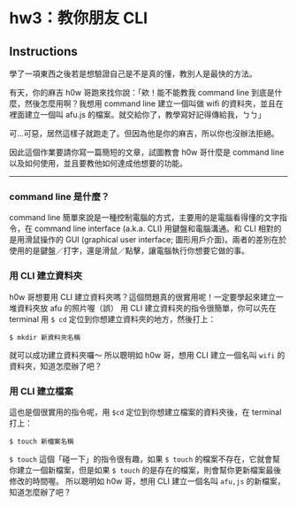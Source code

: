 # hw3：教你朋友 CLI

## Instructions

學了一項東西之後若是想驗證自己是不是真的懂，教別人是最快的方法。

有天，你的麻吉 h0w 哥跑來找你說：「欸！能不能教我 command line 到底是什麼，然後怎麼用啊？我想用 command line 建立一個叫做 wifi 的資料夾，並且在裡面建立一個叫 afu.js 的檔案。就交給你了，教學寫好記得傳給我，ㄅㄅ」

可...可惡，居然這樣子就跑走了。但因為他是你的麻吉，所以你也沒辦法拒絕。

因此這個作業要請你寫一篇簡短的文章，試圖教會 h0w 哥什麼是 command line 以及如何使用，並且要教他如何達成他想要的功能。

---

### command line 是什麼？
command line 簡單來說是一種控制電腦的方式，主要用的是電腦看得懂的文字指令，在 command line interface (a.k.a. CLI) 用鍵盤和電腦溝通。和 CLI 相對的是用滑鼠操作的 GUI (graphical user interface; 圖形用戶介面)。兩者的差別在於使用的是鍵盤／打字，還是滑鼠／點擊，讓電腦執行你想要它做的事。

### 用 CLI 建立資料夾
h0w 哥想要用 CLI 建立資料夾嗎？這個問題真的很實用呢！一定要學起來建立一堆資料夾放 afu 的照片喔（誤）
用 CLI 建立資料夾的指令很簡單，你可以先在 terminal 用 `$ cd` 定位到你想建立資料夾的地方，然後打上：

```
$ mkdir 新資料夾名稱
```

就可以成功建立資料夾囉～
所以聰明如 h0w 哥，想用 CLI 建立一個名叫 `wifi` 的資料夾，知道怎麼辦了吧？

### 用 CLI 建立檔案
這也是個很實用的指令呢，用 `$cd` 定位到你想建立檔案的資料夾後，在 terminal 打上：

```
$ touch 新檔案名稱
```

`$ touch` 這個「碰一下」的指令很有趣，如果 `$ touch` 的檔案不存在，它就會幫你建立一個新檔案，但是如果 `$ touch` 的是存在的檔案，則會幫你更新檔案最後修改的時間喔。
所以聰明如 h0w 哥，想用 CLI 建立一個名叫 `afu,js` 的新檔案，知道怎麼辦了吧？